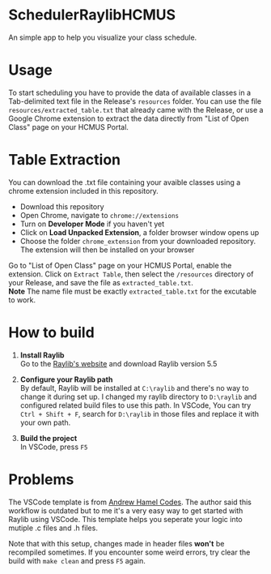 # SchedulerRaylibHCMUS
An simple app to help you visualize your class schedule.
# Usage
To start scheduling you have to provide the data of available classes in a Tab-delimited text file in the Release's `resources` folder. You can use the file `resources/extracted_table.txt` that already came with the Release, or use a Google Chrome extension to extract the data directly from "List of Open Class" page on your HCMUS Portal.  

# Table Extraction
You can download the .txt file containing your avaible classes using a chrome extension included in this repository.
+ Download this repository
+ Open Chrome, navigate to `chrome://extensions`
+ Turn on **Developer Mode** if you haven't yet
+ Click on **Load Unpacked Extension**, a folder browser window opens up
+ Choose the folder `chrome_extension` from your downloaded repository. The extension will then be installed on your browser

Go to "List of Open Class" page on your HCMUS Portal, enable the extension. Click on `Extract Table`, then select the `/resources` directory of your Release, and save the file as `extracted_table.txt`.  
**Note** The name file must be exactly `extracted_table.txt` for the excutable to work.

# How to build
1. **Install Raylib**  
Go to the [Raylib's website](https://www.raylib.com/) and download Raylib version 5.5

2. **Configure your Raylib path**  
By default, Raylib will be installed at `C:\raylib` and there's no way to change it during set up.  I changed my raylib directory to `D:\raylib` and configured related build files to use this path. In VSCode, You can try `Ctrl + Shift + F`, search for `D:\raylib` in those files and replace it with your own path.

3. **Build the project**  
In VSCode, press `F5` 

# Problems
The VSCode template is from [Andrew Hamel Codes](https://youtu.be/xWWqhQ1JnvE?si=nqmY1581xXtpsxsh). The author said this workflow is outdated but to me it's a very easy way to get started with Raylib using VSCode. This template helps you seperate your logic into mutiple .c files and .h files.  

Note that with this setup, changes made in header files **won't** be recompiled sometimes. If you encounter some weird errors, try clear the build with `make clean` and press `F5` again.  
